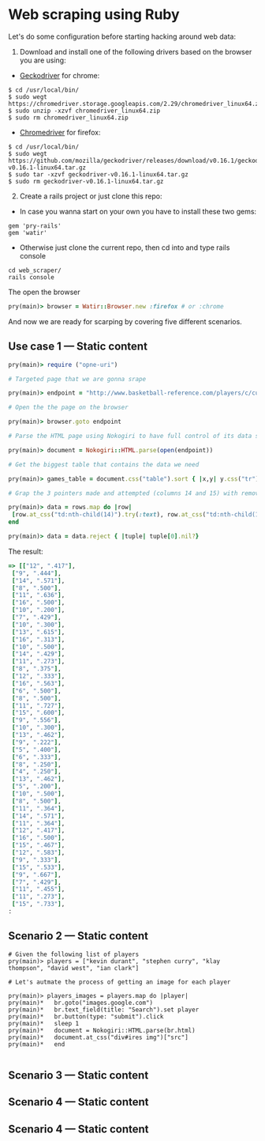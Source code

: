 # Web scraping using Ruby 

Let's do some configuration before starting hacking around web data:

1. Download and install one of the following drivers based on the browser you are using:

* [Geckodriver](https://github.com/mozilla/geckodriver/releases) for chrome:  

```
$ cd /usr/local/bin/
$ sudo wegt https://chromedriver.storage.googleapis.com/2.29/chromedriver_linux64.zip
$ sudo unzip -xzvf chromedriver_linux64.zip
$ sudo rm chromedriver_linux64.zip
```

* [Chromedriver](https://chromedriver.storage.googleapis.com/index.html?path=2.29/) for firefox: 

```
$ cd /usr/local/bin/
$ sudo wegt https://github.com/mozilla/geckodriver/releases/download/v0.16.1/geckodriver-v0.16.1-linux64.tar.gz
$ sudo tar -xzvf geckodriver-v0.16.1-linux64.tar.gz
$ sudo rm geckodriver-v0.16.1-linux64.tar.gz
```

2. Create a rails project or just clone this repo:

* In case you wanna start on your own you have to install these two gems:

```
gem 'pry-rails'
gem 'watir'
```

* Otherwise just clone the current repo, then cd into and type rails console 

```linux
cd web_scraper/
rails console
```
The open the browser

```ruby 
pry(main)> browser = Watir::Browser.new :firefox # or :chrome
```

And now we are ready for scarping by covering five different scenarios.

## Use case 1 — Static content

```ruby
pry(main)> require ("opne-uri")

# Targeted page that we are gonna srape 

pry(main)> endpoint = "http://www.basketball-reference.com/players/c/curryst01/gamelog/2016/"

# Open the the page on the browser

pry(main)> browser.goto endpoint

# Parse the HTML page using Nokogiri to have full control of its data structure (string representation of HTML)

pry(main)> document = Nokogiri::HTML.parse(open(endpoint))

# Get the biggest table that contains the data we need 

pry(main)> games_table = document.css("table").sort { |x,y| y.css("tr").count <=> x.css("tr").count }.first

# Grap the 3 pointers made and attempted (columns 14 and 15) with removing null values

pry(main)> data = rows.map do |row|
 [row.at_css("td:nth-child(14)").try(:text), row.at_css("td:nth-child(15)").try(:text)]
end 

pry(main)> data = data.reject { |tuple| tuple[0].nil?}

```
The result:

```ruby
=> [["12", ".417"],
 ["9", ".444"],
 ["14", ".571"],
 ["8", ".500"],
 ["11", ".636"],
 ["16", ".500"],
 ["10", ".200"],
 ["7", ".429"],
 ["10", ".300"],
 ["13", ".615"],
 ["16", ".313"],
 ["10", ".500"],
 ["14", ".429"],
 ["11", ".273"],
 ["8", ".375"],
 ["12", ".333"],
 ["16", ".563"],
 ["6", ".500"],
 ["8", ".500"],
 ["11", ".727"],
 ["15", ".600"],
 ["9", ".556"],
 ["10", ".300"],
 ["13", ".462"],
 ["9", ".222"],
 ["5", ".400"],
 ["6", ".333"],
 ["8", ".250"],
 ["4", ".250"],
 ["13", ".462"],
 ["5", ".200"],
 ["10", ".500"],
 ["8", ".500"],
 ["11", ".364"],
 ["14", ".571"],
 ["11", ".364"],
 ["12", ".417"],
 ["16", ".500"],
 ["15", ".467"],
 ["12", ".583"],
 ["9", ".333"],
 ["15", ".533"],
 ["9", ".667"],
 ["7", ".429"],
 ["11", ".455"],
 ["11", ".273"],
 ["15", ".733"],
:
```


## Scenario 2 — Static content

```
# Given the following list of players 
pry(main)> players = ["kevin durant", "stephen curry", "klay thompson", "david west", "ian clark"]

# Let's autmate the process of getting an image for each player 

pry(main)> players_images = players.map do |player|
pry(main)*   br.goto("images.google.com")
pry(main)*   br.text_field(title: "Search").set player
pry(main)*   br.button(type: "submit").click
pry(main)*   sleep 1
pry(main)*   document = Nokogiri::HTML.parse(br.html)
pry(main)*   document.at_css("div#ires img")["src"]
pry(main)*   end


```

## Scenario 3 — Static content

## Scenario 4 — Static content

## Scenario 4 — Static content
